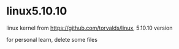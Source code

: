 # linux5.10.10
linux kernel from https://github.com/torvalds/linux, 5.10.10 version

for personal learn, delete some files
